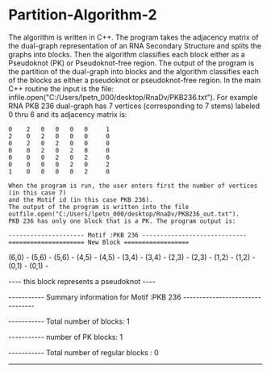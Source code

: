 # Partition-Algorithm-2
The algorithm is written in C++. The program takes the adjacency matrix of the dual-graph representation of an RNA Secondary Structure and splits the graphs into blocks. Then the algorithm classifies each block either as a Pseudoknot (PK) or Pseudoknot-free region.
The output of the program is the partition of the dual-graph into blocks and the algorithm classifies each of the blocks as either a pseudoknot or pseudoknot-free region. In the main C++ routine the input is the  file: infile.open("C:/Users/lpetn_000/desktop/RnaDv/PKB236.txt").
For example RNA PKB 236 dual-graph has 7 vertices (corresponding to 7 stems) labeled 0 thru 6 and its adjacency matrix is:
       
    0    2   0   0   0   0     1
    2    0   2   0   0   0     0      
    0    2   0   2   0   0     0       
    0    0   2   0   2   0     0       
    0    0   0   2   0   2     0  
    0    0   0   0   2   0     2     
    1    0   0   0   0   2     0    
   
    When the program is run, the user enters first the number of vertices (in this case 7) 
    and the Motif id (in this case PKB 236).
    The output of the program is written into the file outfile.open("C:/Users/lpetn_000/desktop/RnaDv/PKB236_out.txt").
    PKB 236 has only one block that is a PK. The program output is:
    
    --------------------- Motif :PKB 236 -----------------------------
    ===================== New Block ================== 

(6,0) - (5,6) - (5,6) - (4,5) - (4,5) - (3,4) - (3,4) - (2,3) - (2,3) - (1,2) - (1,2) - (0,1) - (0,1) - 

---- this block represents a pseudoknot ----

----------- Summary information for Motif :PKB 236 --------------------------------

----------- Total number of blocks: 1

----------- number of PK blocks: 1

----------- Total number of regular blocks : 0

-----------------------------------------------------
